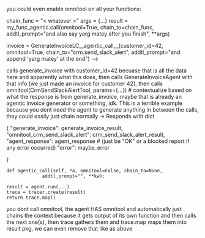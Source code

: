 you could even enable omnitool on all your functions:

chain_func = "< whatever >"
args = {...}
result = my_func_agentic.call(omnitool=True, chain_to=chain_func, addtl_prompt="and also say yarg matey after you finish", **args)




invoice = GenerateInvoiceLC__agentic_call__(customer_id=42,
                            omnitool=True,
                            chain_to="crm.send_slack_alert",
                            addtl_prompt="and append 'yarg matey' at the end")
-->

calls generate_invoice with customer_id=42 becuase that is all the data here and apparently what this does, then calls GenerateInvoiceAgent with that info (we just made an invoice for customer 42), then calls omnitool(CrmSendSlackAlertTool, params={...}) # contextualize based on what the response is from generate_invoice, maybe that is already an agentic invoice generator or something, idk. This is a terrible example because you dont need the agent to generate anything in between the calls, they could easily just chain normally
-> Responds with dict

{
"generate_invoice": generate_invoice_result,
"omnitool_crm_send_slack_alert": crm_send_slack_alert_result,
"agent_response": agent_response # (just be "OK" or a blocked report if any error occurred)
"error": maybe_error

}



```
def agentic_call(self, *a, omnitool=False, chain_to=None,
             addtl_prompt="", **kw):

result = agent.run(...)
trace = tracer.create(result)
return trace.map()
```


you dont call omnitool, the agent HAS omnitool and automatically just chains the context because it gets output of its own function and then calls the next one(s), then trace gathers them and trace.map maps them into result pkg, we can even remove that like as above
